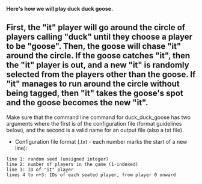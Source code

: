 **Here's how we will play duck duck goose.**

First, the "it" player will go around the circle of players calling "duck" until they choose a player to be "goose". Then, the goose will chase "it" around the circle. If the goose catches "it", then the "it" player is out, and a new "it" is randomly selected from the players other than the goose. If "it" manages to run around the circle without being tagged, then "it" takes the goose's spot and the goose becomes the new "it".
-------------------------------------------------------------------------------
Make sure that the command line command for duck_duck_goose has two arguments where the first is of the configuration file (format guidelines below), and the second is a valid name for an output file (also a txt file).

* Configuration file format (.txt - each number marks the start of a new line):
```
line 1: random seed (unsigned integer)
line 2: number of players in the game (1-indexed)
line 3: ID of "it" player
lines 4 to n+3: IDs of each seated player, from player 0 onward
```
